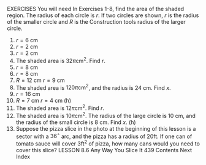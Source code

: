 EXERCISES
You will need
In Exercises 1-8, find the area of the shaded region. The radius of each circle is $r$. If two circles are shown, $r$ is the radius of the smaller circle and $R$ is the
Construction tools radius of the larger circle.
1. $r=6 \mathrm{~cm}$
4. $r=2 \mathrm{~cm}$
7. $r=2 \mathrm{~cm}$
10. The shaded area is $32 \pi \mathrm{cm}^{2}$. Find $r$.
2. $r=8 \mathrm{~cm}$
5. $r=8 \mathrm{~cm}$
8. $R=12 \mathrm{~cm}$ $r=9 \mathrm{~cm}$
11. The shaded area is $120 \pi \mathrm{cm}^{2}$, and the radius is $24 \mathrm{~cm}$. Find $x$.
3. $r=16 \mathrm{~cm}$
6. $R=7 \mathrm{~cm}$ $r=4 \mathrm{~cm}$ (h)
9. The shaded area is $12 \pi \mathrm{cm}^{2}$. Find $r$.
12. The shaded area is $10 \pi \mathrm{cm}^{2}$. The radius of the large circle is $10 \mathrm{~cm}$, and the radius of the small circle is $8 \mathrm{~cm}$. Find $x$. (h)
13. Suppose the pizza slice in the photo at the beginning of this lesson is a sector with a $36^{\circ}$ arc, and the pizza has a radius of $20 \mathrm{ft}$. If one can of tomato sauce will cover $3 \mathrm{ft}^{2}$ of pizza, how many cans would you need to cover this slice?
LESSON 8.6 Any Way You Slice It
439
Contents
Next
Index